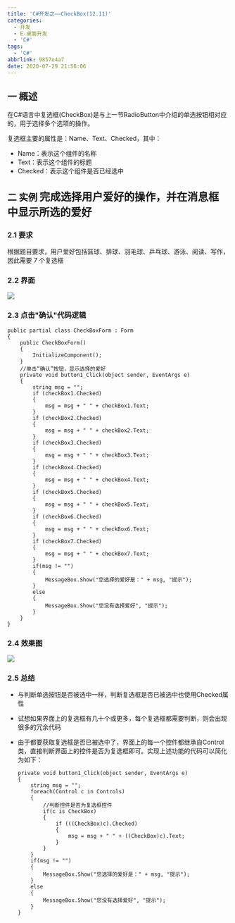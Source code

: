 ```yaml
---
title: 'C#开发之——CheckBox(12.11)'
categories:
  - 开发
  - E-桌面开发
  - 'C#'
tags:
  - 'C#'
abbrlink: 9857e4a7
date: 2020-07-29 21:56:06
---
```

## 一 概述

在C#语言中复选框(CheckBox)是与上一节RadioButton中介绍的单选按钮相对应的，用于选择多个选项的操作。  

复选框主要的属性是：Name、Text、Checked，其中：

* Name：表示这个组件的名称
* Text：表示这个组件的标题
* Checked：表示这个组件是否已经选中

<!--more-->

## 二 实例  <font size=5> 完成选择用户爱好的操作，并在消息框中显示所选的爱好 </font>

### 2.1 要求

 根据题目要求，用户爱好包括篮球、排球、羽毛球、乒乓球、游泳、阅读、写作，因此需要 7 个复选框 

### 2.2 界面

![][1]

### 2.3 点击"确认"代码逻辑

```
public partial class CheckBoxForm : Form
{
    public CheckBoxForm()
    {
        InitializeComponent();
    }
    //单击“确认”按钮，显示选择的爱好
    private void button1_Click(object sender, EventArgs e)
    {
        string msg = "";
        if (checkBox1.Checked)
        {
            msg = msg + " " + checkBox1.Text;
        }
        if (checkBox2.Checked)
        {
            msg = msg + " " + checkBox2.Text;
        }
        if (checkBox3.Checked)
        {
            msg = msg + " " + checkBox3.Text;
        }
        if (checkBox4.Checked)
        {
            msg = msg + " " + checkBox4.Text;
        }
        if (checkBox5.Checked)
        {
            msg = msg + " " + checkBox5.Text;
        }
        if (checkBox6.Checked)
        {
            msg = msg + " " + checkBox6.Text;
        }
        if (checkBox7.Checked)
        {
            msg = msg + " " + checkBox7.Text;
        }
        if(msg != "")
        {
            MessageBox.Show("您选择的爱好是：" + msg, "提示");
        }
        else
        {
            MessageBox.Show("您没有选择爱好", "提示");
        }
    }
}
```

### 2.4 效果图
![][2]

### 2.5 总结

* 与判断单选按钮是否被选中一样，判断复选框是否已被选中也使用Checked属性

* 试想如果界面上的复选框有几十个或更多，每个复选框都需要判断，则会出现很多的冗余代码

* 由于都要获取复选框是否已被选中了，界面上的每一个控件都继承自Control类，直接判断界面上的控件是否为复选框即可。实现上述功能的代码可以简化为如下：

  ```
  private void button1_Click(object sender, EventArgs e)
  {
      string msg = "";
      foreach(Control c in Controls)
      {
          //判断控件是否为复选框控件
          if(c is CheckBox)
          {
              if (((CheckBox)c).Checked)
              {
                  msg = msg + " " + ((CheckBox)c).Text;
              }
          }
      }
      if(msg != "")
      {
          MessageBox.Show("您选择的爱好是：" + msg, "提示");
      }
      else
      {
          MessageBox.Show("您没有选择爱好", "提示");
      }
  }
  ```

  

[1]:https://jsd.onmicrosoft.cn/gh/PGzxc/CDN/blog-image/csharp-windows-checkbox-layout.png
[2]:https://jsd.onmicrosoft.cn/gh/PGzxc/CDN/blog-image/csharp-windform-checkbox-view.gif
